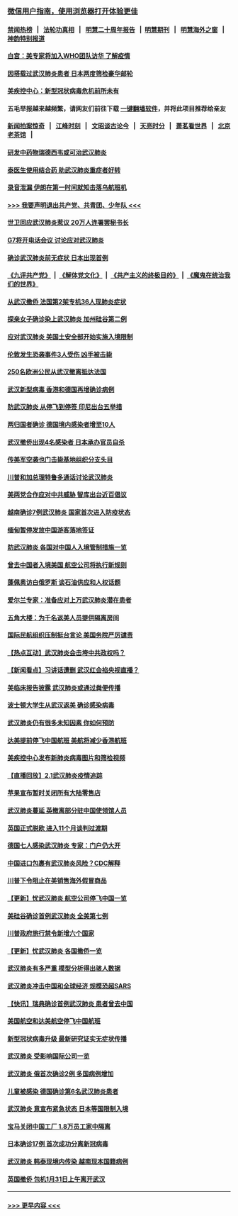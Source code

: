 ### [微信用户指南，使用浏览器打开体验更佳](https://github.com/gfw-breaker/banned-news1/blob/master/indexes/wechat-guide.md?t=0)
#### [禁闻热榜](热点新闻.md?t=0)  &nbsp;&nbsp;|&nbsp;&nbsp; [法轮功真相](https://github.com/gfw-breaker/truth/blob/master/README.md?t=0) &nbsp;&nbsp;|&nbsp;&nbsp; [明慧二十周年报告](https://github.com/gfw-breaker/mh-reports/blob/master/README.md?t=0) &nbsp;&nbsp;|&nbsp;&nbsp;[明慧期刊](https://github.com/gfw-breaker/mh-qikan) &nbsp;&nbsp;|&nbsp;&nbsp; [明慧海外之窗](https://github.com/gfw-breaker/mh-news/blob/master/README.md?t=0) &nbsp;&nbsp;|&nbsp;&nbsp; [神韵特别报道](https://github.com/gfw-breaker/mh-news/blob/master/shenyun.md?t=0)
#### [白宫：美专家将加入WHO团队访华 了解疫情](../pages/nsc418/n11842198.md?t=02041011) 
#### [因搭载过武汉肺炎患者 日本两度筛检豪华邮轮](../pages/nsc418/n11842447.md?t=02041011) 
#### [美疾控中心：新型冠状病毒危机前所未有](../pages/nsc418/n11842406.md?t=02041011) 
#### 五毛举报越来越频繁，请网友们前往下载 [一键翻墙软件](https://github.com/gfw-breaker/ssr-accounts)，并将此项目推荐给亲友
#### [新闻拍案惊奇](https://github.com/gfw-breaker/banned-news1/blob/master/pages/link4.md) &nbsp;&nbsp;|&nbsp;&nbsp; [江峰时刻](https://github.com/gfw-breaker/banned-news1/blob/master/pages/link4.md) &nbsp;&nbsp;|&nbsp;&nbsp; [文昭谈古论今](https://github.com/gfw-breaker/banned-news1/blob/master/pages/link4.md) &nbsp;&nbsp;|&nbsp;&nbsp; [天亮时分](https://github.com/gfw-breaker/banned-news1/blob/master/pages/link4.md) &nbsp;&nbsp;|&nbsp;&nbsp; [萧茗看世界](https://github.com/gfw-breaker/banned-news1/blob/master/pages/link4.md) &nbsp;&nbsp;|&nbsp;&nbsp; [北京老茶馆](https://github.com/gfw-breaker/banned-news1/blob/master/pages/link4.md) &nbsp;&nbsp;|&nbsp;&nbsp; 
#### [研发中药物瑞德西韦或可治武汉肺炎](../pages/nsc418/n11842100.md?t=02041011) 
#### [泰医生使用结合药 助武汉肺炎重症者好转](../pages/nsc418/n11842096.md?t=02041011) 
#### [录音泄漏 伊朗在第一时间就知击落乌航班机](../pages/nsc418/n11842002.md?t=02041011) 
#### [>>> 我要声明退出共产党、共青团、少年队 <<<](https://github.com/begood0513/goodnews/blob/master/quit/letter.md) 
#### [世卫回应武汉肺炎惹议 20万人连署罢秘书长](../pages/nsc418/n11841664.md?t=02041011) 
#### [G7将开电话会议 讨论应对武汉肺炎](../pages/nsc418/n11841658.md?t=02041011) 
#### [确诊武汉肺炎前无症状 日本出现首例](../pages/nsc418/n11841567.md?t=02041011) 
#### [《九评共产党》](https://github.com/begood0513/9ping.md/blob/master/README.md) &nbsp;|&nbsp; [《解体党文化》](../../../../jtdwh.md/blob/master/README.md)  &nbsp;|&nbsp; [《共产主义的终极目的》](../../../../gczydzjmd.md/blob/master/README.md) &nbsp;|&nbsp; [《魔鬼在统治我们的世界》](../../../../mgztzwmdsj.md/blob/master/README.md) 
#### [从武汉撤侨 法国第2架专机36人现肺炎症状](../pages/nsc418/n11841382.md?t=02041011) 
#### [探亲女子确诊染上武汉肺炎 加州硅谷第二例](../pages/nsc418/n11839784.md?t=02041011) 
#### [应对武汉肺炎 美国土安全部开始实施入境限制](../pages/nsc418/n11839729.md?t=02041011) 
#### [伦敦发生恐袭事件3人受伤 凶手被击毙](../pages/nsc418/n11839442.md?t=02041011) 
#### [250名欧洲公民从武汉撤离抵达法国](../pages/nsc418/n11839438.md?t=02041011) 
#### [武汉新型病毒 香港和德国再增确诊病例](../pages/nsc418/n11839381.md?t=02041011) 
#### [防武汉肺炎 从停飞到停签 印尼出台五举措](../pages/nsc418/n11839282.md?t=02041011) 
#### [两归国者确诊 德国境内感染者增至10人](../pages/nsc418/n11839164.md?t=02041011) 
#### [武汉撤侨出现4名感染者 日本承办官员自杀](../pages/nsc418/n11839044.md?t=02041011) 
#### [传美军空袭也门击毙基地组织分支头目](../pages/nsc418/n11839210.md?t=02041011) 
#### [川普和加总理特鲁多通话讨论武汉肺炎](../pages/nsc418/n11839128.md?t=02041011) 
#### [美两党合作应对中共威胁 智库出台近百倡议](../pages/nsc418/n11838437.md?t=02041011) 
#### [越南确诊7例武汉肺炎 国家首次进入防疫状态](../pages/nsc418/n11838860.md?t=02041011) 
#### [缅甸暂停发放中国游客落地签证](../pages/nsc418/n11838730.md?t=02041011) 
#### [防武汉肺炎 各国对中国人入境管制措施一览](../pages/nsc418/n11838726.md?t=02041011) 
#### [曾去中国者入境美国 航空公司将执行新规则](../pages/nsc418/n11838375.md?t=02041011) 
#### [蓬佩奥访白俄罗斯 谈石油供应和人权话题](../pages/nsc418/n11838242.md?t=02041011) 
#### [爱尔兰专家：准备应对上万武汉肺炎潜在患者](../pages/nsc418/n11837978.md?t=02041011) 
#### [五角大楼：为千名返美人员提供隔离房间](../pages/nsc418/n11837831.md?t=02041011) 
#### [国际民航组织压制挺台言论 美国务院严厉谴责](../pages/nsc418/n11837791.md?t=02041011) 
#### [【热点互动】武汉肺炎会击垮中共政权吗？](../pages/nsc418/n11837779.md?t=02041011) 
#### [【新闻看点】习讲话遭删 武汉红会掐央视直播？](../pages/nsc418/n11837573.md?t=02041011) 
#### [美临床报告披露 武汉肺炎或通过粪便传播](../pages/nsc418/n11837626.md?t=02041011) 
#### [波士顿大学生从武汉返美 确诊感染病毒](../pages/nsc418/n11837580.md?t=02041011) 
#### [武汉肺炎仍有很多未知因素 你如何预防](../pages/nsc418/n11837666.md?t=02041011) 
#### [达美提前停飞中国航班 美航将减少香港航班](../pages/nsc418/n11837649.md?t=02041011) 
#### [美疾控中心发布新肺炎病毒图片和筛检视频](../pages/nsc418/n11837491.md?t=02041011) 
#### [【直播回放】2.1武汉肺炎疫情追踪](../pages/nsc418/n11837232.md?t=02041011) 
#### [苹果宣布暂时关闭所有大陆零售店](../pages/nsc418/n11837097.md?t=02041011) 
#### [武汉肺炎蔓延 英撤离部分驻中国使领馆人员](../pages/nsc418/n11837061.md?t=02041011) 
#### [英国正式脱欧 进入11个月谈判过渡期](../pages/nsc418/n11836911.md?t=02041011) 
#### [德国七人感染武汉肺炎 专家：门户仍大开](../pages/nsc418/n11836344.md?t=02041011) 
#### [中国进口包裹有武汉肺炎风险？CDC解释](../pages/nsc418/n11836321.md?t=02041011) 
#### [川普下令阻止在美销售海外假冒商品](../pages/nsc418/n11836261.md?t=02041011) 
#### [【更新】忧武汉肺炎 航空公司停飞中国一览](../pages/nsc418/n11835931.md?t=02041011) 
#### [美硅谷确诊首例武汉肺炎 全美第七例](../pages/nsc418/n11836093.md?t=02041011) 
#### [川普政府旅行禁令新增六个国家](../pages/nsc418/n11836083.md?t=02041011) 
#### [【更新】忧武汉肺炎 各国撤侨一览](../pages/nsc418/n11835673.md?t=02041011) 
#### [武汉肺炎有多严重 模型分析得出骇人数据](../pages/nsc418/n11835829.md?t=02041011) 
#### [武汉肺炎冲击中国和全球经济 规模恐超SARS](../pages/nsc418/n11835652.md?t=02041011) 
#### [【快讯】瑞典确诊首例武汉肺炎 患者曾去中国](../pages/nsc418/n11835675.md?t=02041011) 
#### [美国航空和达美航空停飞中国航班](../pages/nsc418/n11835567.md?t=02041011) 
#### [新型冠状病毒升级 最新研究证实无症状传播](../pages/nsc418/n11835589.md?t=02041011) 
#### [武汉肺炎 受影响国际公司一览](../pages/nsc418/n11835538.md?t=02041011) 
#### [武汉肺炎 俄首次确诊2例 多国病例增加](../pages/nsc418/n11835295.md?t=02041011) 
#### [儿童被感染 德国确诊第6名武汉肺炎患者](../pages/nsc418/n11835338.md?t=02041011) 
#### [武汉肺炎 意宣布紧急状态 日本等国限制入境](../pages/nsc418/n11835062.md?t=02041011) 
#### [宝马关闭中国工厂 1.8万员工家中隔离](../pages/nsc418/n11835128.md?t=02041011) 
#### [日本确诊17例 首次成功分离新冠病毒](../pages/nsc418/n11834975.md?t=02041011) 
#### [武汉肺炎 韩泰现境内传染 越南现本国籍病例](../pages/nsc418/n11834857.md?t=02041011) 
#### [英国撤侨 包机1月31日上午离开武汉](../pages/nsc418/n11834808.md?t=02041011) 

----
#### [ >>> 更早内容 <<< ](../indexes/nsc418-earlier.md)
